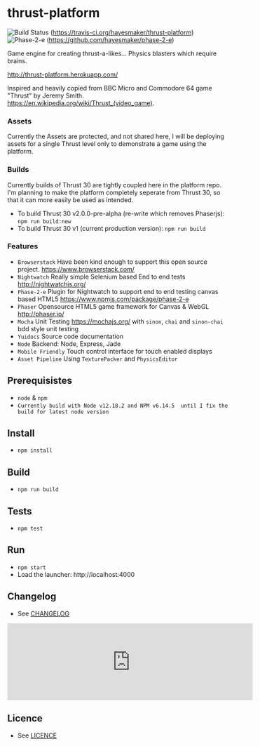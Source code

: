 # thrust-platform
![Build Status](https://travis-ci.org/hayesmaker/thrust-platform.svg?branch=master)
(https://travis-ci.org/hayesmaker/thrust-platform)
![Phase-2-e](https://img.shields.io/badge/e2e-phase--2--e-green.svg)
(https://github.com/hayesmaker/phase-2-e)

Game engine for creating thrust-a-likes...  Physics blasters which require brains.

http://thrust-platform.herokuapp.com/

Inspired and heavily copied from BBC Micro and Commodore 64 game "Thrust" by Jeremy Smith.  
https://en.wikipedia.org/wiki/Thrust_(video_game).

### Assets
Currently the Assets are protected, and not shared here, I will be deploying
assets for a single Thrust level only to demonstrate a game using the platform.

### Builds
Currently builds of Thrust 30 are tightly coupled here in the platform repo.
I'm planning to make the platform completely seperate from Thrust 30, so that
it can more easily be used as intended.
- To build Thrust 30 v2.0.0-pre-alpha (re-write which removes Phaserjs): `npm run build:new`
- To build Thrust 30 v1 (current production version): `npm run build`

### Features
- `Browserstack` Have been kind enough to support this open source project. https://www.browserstack.com/
- `Nightwatch` Really simple Selenium based End to end tests http://nightwatchjs.org/
- `Phase-2-e` Plugin for Nightwatch to support end to end testing canvas based HTML5 https://www.npmjs.com/package/phase-2-e
- `Phaser` Opensource HTML5 game framework for Canvas & WebGL http://phaser.io/
- `Mocha` Unit Testing https://mochajs.org/ with `sinon`, `chai` and `sinon-chai` bdd style unit testing
- `Yuidocs` Source code documentation
- `Node` Backend: Node, Express, Jade
- `Mobile Friendly` Touch control interface for touch enabled displays
- `Asset Pipeline` Using `TexturePacker` and `PhysicsEditor`

## Prerequisistes
- `node` & `npm`
- `Currently build with Node v12.18.2 and NPM v6.14.5 
until I fix the build for latest node version`


## Install
- `npm install`

## Build
- `npm run build`

## Tests
- `npm test`

## Run
- `npm start`
- Load the launcher: http://localhost:4000

## Changelog
- See [CHANGELOG](CHANGELOG.md)

<iframe frameborder="0" src="https://itch.io/embed/107837?border_width=5&amp;bg_color=000000&amp;fg_color=e28fef&amp;link_color=34b2ac&amp;border_color=ed45ce" width="560" height="175"></iframe>

## Licence
- See [LICENCE](LICENCE.md)